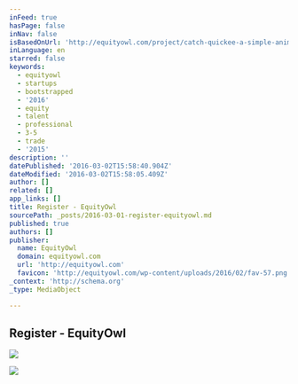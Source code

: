 ```yaml
---
inFeed: true
hasPage: false
inNav: false
isBasedOnUrl: 'http://equityowl.com/project/catch-quickee-a-simple-animated-tapping-game/'
inLanguage: en
starred: false
keywords:
  - equityowl
  - startups
  - bootstrapped
  - '2016'
  - equity
  - talent
  - professional
  - 3-5
  - trade
  - '2015'
description: ''
datePublished: '2016-03-02T15:58:40.904Z'
dateModified: '2016-03-02T15:58:05.409Z'
author: []
related: []
app_links: []
title: Register - EquityOwl
sourcePath: _posts/2016-03-01-register-equityowl.md
published: true
authors: []
publisher:
  name: EquityOwl
  domain: equityowl.com
  url: 'http://equityowl.com'
  favicon: 'http://equityowl.com/wp-content/uploads/2016/02/fav-57.png'
_context: 'http://schema.org'
_type: MediaObject

---
```

<article style=""><h1>Register - EquityOwl</h1><img src="https://s3-us-west-2.amazonaws.com/the-grid-img/p/66cb62d34590107c110a75317163b5387da72179.png" /></article>

![](https://the-grid-user-content.s3-us-west-2.amazonaws.com/05e0e530-d18e-44b4-b9ef-db14dfdf9fa0.png)